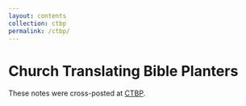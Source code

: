 ```yaml
---
layout:	contents
collection: ctbp
permalink: /ctbp/
---
```


# Church Translating Bible Planters

These notes were cross-posted at [CTBP](https://ctbp.org).

